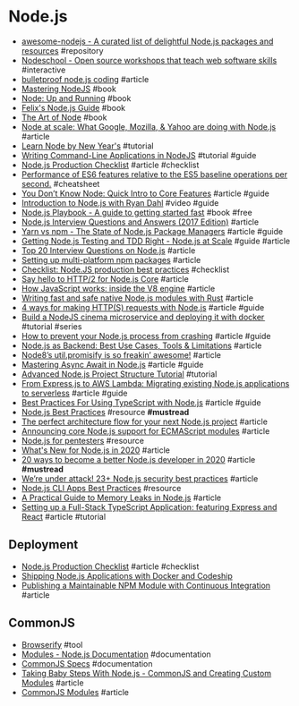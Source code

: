 # Node.js

- [awesome-nodejs - A curated list of delightful Node.js packages and resources](https://github.com/sindresorhus/awesome-nodejs) #repository
- [Nodeschool - Open source workshops that teach web software skills](http://nodeschool.io) #interactive
- [bulletproof node.js coding](http://stella.laurenzo.org/2011/03/bulletproof-node-js-coding) #article
- [Mastering NodeJS](http://visionmedia.github.io/masteringnode) #book
- [Node: Up and Running](http://chimera.labs.oreilly.com/books/1234000001808/index.html) #book
- [Felix's Node.js Guide](http://nodeguide.com) #book
- [The Art of Node](https://github.com/maxogden/art-of-node/#the-art-of-node) #book
- [Node at scale: What Google, Mozilla, & Yahoo are doing with Node.js](http://venturebeat.com/2012/01/24/node-at-google-mozilla-yahoo/) #article
- [Learn Node by New Year's](https://www.thinkful.com/learn-node-for-free) #tutorial
- [Writing Command-Line Applications in NodeJS](https://medium.freecodecamp.com/writing-command-line-applications-in-nodejs-2cf8327eee2) #tutorial #guide
- [Node.js Production Checklist](https://blog.risingstack.com/node-js-production-checklist/) #article #checklist
- [Performance of ES6 features relative to the ES5 baseline operations per second.](http://kpdecker.github.io/six-speed/) #cheatsheet 
- [You Don’t Know Node: Quick Intro to Core Features](http://webapplog.com/you-dont-know-node/?utm_source=hashnode.com) #article #guide
- [Introduction to Node.js with Ryan Dahl](https://www.youtube.com/watch?v=jo_B4LTHi3I) #video #guide
- [Node.js Playbook - A guide to getting started fast](https://github.com/HiFaraz/node-playbook) #book #free
- [Node.js Interview Questions and Answers (2017 Edition)](https://blog.risingstack.com/node-js-interview-questions-and-answers-2017/) #article
- [Yarn vs npm - The State of Node.js Package Managers](https://blog.risingstack.com/yarn-vs-npm-node-js-package-managers/) #article #guide
- [Getting Node.js Testing and TDD Right - Node.js at Scale](https://blog.risingstack.com/getting-node-js-testing-and-tdd-right-node-js-at-scale/) #guide #article
- [Top 20 Interview Questions on Node.js](http://www.codingdefined.com/2017/04/top-20-interview-questions-on-nodejs.html) #article
- [Setting up multi-platform npm packages](http://2ality.com/2017/04/setting-up-multi-platform-packages.html) #article
- [Checklist: Node.JS production best practices](http://goldbergyoni.com/checklist-best-practice-of-node-js-in-production) #checklist
- [Say hello to HTTP/2 for Node.js Core](https://medium.com/the-node-js-collection/say-hello-to-http-2-for-node-js-core-261ba493846e) #article
- [How JavaScript works: inside the V8 engine](https://blog.sessionstack.com/how-javascript-works-inside-the-v8-engine-5-tips-on-how-to-write-optimized-code-ac089e62b12e) #article
- [Writing fast and safe native Node.js modules with Rust](https://blog.risingstack.com/node-js-native-modules-with-rust/) #article
- [4 ways for making HTTP(S) requests with Node.js](https://codeburst.io/4-ways-for-making-http-s-requests-with-node-js-c524f999942d) #article #guide
- [Build a NodeJS cinema microservice and deploying it with docker ](https://medium.com/@cramirez92/build-a-nodejs-cinema-microservice-and-deploying-it-with-docker-part-1-7e28e25bfa8b) #tutorial #series
- [How to prevent your Node.js process from crashing](https://medium.com/dailyjs/how-to-prevent-your-node-js-process-from-crashing-5d40247b8ab2) #article #guide
- [Node.js as Backend: Best Use Cases, Tools & Limitations](https://medium.com/dailyjs/node-js-as-backend-best-use-cases-tools-limitations-9c65165a5bac) #article
- [Node8’s util.promisify is so freakin’ awesome!](https://hackernoon.com/node8s-util-promisify-is-so-freakin-awesome-1d90c184bf44) #article
- [Mastering Async Await in Node.js](https://blog.risingstack.com/mastering-async-await-in-nodejs/) #article #guide
- [Advanced Node.js Project Structure Tutorial](https://blog.codeship.com/advanced-node-js-project-structure-tutorial) #tutorial
- [From Express.js to AWS Lambda: Migrating existing Node.js applications to serverless](https://hackernoon.com/from-express-js-to-aws-lambda-migrating-existing-node-js-applications-to-serverless-7473041ecc56) #article #guide
- [Best Practices For Using TypeScript with Node.js](https://blog.bitsrc.io/best-practices-for-using-typescript-with-node-js-50907f8cc803) #article #guide
- [Node.js Best Practices](https://github.com/goldbergyoni/nodebestpractices) #resource **#mustread**
- [The perfect architecture flow for your next Node.js project](https://blog.logrocket.com/the-perfect-architecture-flow-for-your-next-node-js-project) #article
- [Announcing core Node.js support for ECMAScript modules](https://medium.com/@nodejs/announcing-core-node-js-support-for-ecmascript-modules-c5d6dc29b663) #article
- [Node.js for pentesters](https://github.com/jesusprubio/awesome-nodejs-pentest) #resource
- [What's New for Node.js in 2020](https://developer.okta.com/blog/2019/12/04/whats-new-nodejs-2020) #article
- [20 ways to become a better Node.js developer in 2020](https://medium.com/@me_37286/20-ways-to-become-a-better-node-js-developer-in-2020-d6bd73fcf424) #article **#mustread**
- [We’re under attack! 23+ Node.js security best practices](https://medium.com/@nodepractices/were-under-attack-23-node-js-security-best-practices-e33c146cb87d) #article
- [Node.js CLI Apps Best Practices](https://github.com/lirantal/nodejs-cli-apps-best-practices) #resource
- [A Practical Guide to Memory Leaks in Node.js](https://www.arbazsiddiqui.me/a-practical-guide-to-memory-leaks-in-nodejs) #article
- [Setting up a Full-Stack TypeScript Application: featuring Express and React](https://levelup.gitconnected.com/setting-up-a-full-stack-typescript-application-featuring-express-and-react-ccfe07f2ea47) #article #tutorial

## Deployment

- [Node.js Production Checklist](https://blog.risingstack.com/node-js-production-checklist/) #article #checklist
- [Shipping Node.js Applications with Docker and Codeship](https://blog.risingstack.com/shipping-node-js-applications-with-docker-and-codeship/)
- [Publishing a Maintainable NPM Module with Continuous Integration](https://blog.codeship.com/publishing-a-maintainable-npm-module-with-continuous-integration/) #article

## CommonJS

- [Browserify](http://browserify.org) #tool
- [Modules - Node.js Documentation](https://nodejs.org/docs/latest/api/modules.html) #documentation
- [CommonJS Specs](http://www.commonjs.org/specs/modules/1.0) #documentation
- [Taking Baby Steps With Node.js - CommonJS and Creating Custom Modules](http://elegantcode.com/2011/02/04/taking-baby-steps-with-node-js-commonjs-and-creating-custom-modules) #article
- [CommonJS Modules](http://usejsdoc.org/howto-commonjs-modules.html) #article
